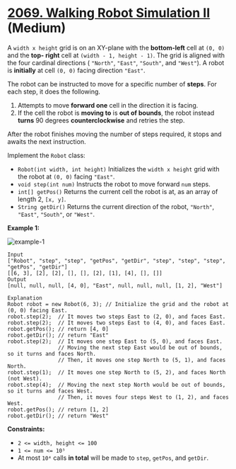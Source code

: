 # [2069. Walking Robot Simulation II][link] (Medium)

[link]: https://leetcode.com/problems/walking-robot-simulation-ii/

A `width x height` grid is on an XY-plane with the **bottom-left** cell at `(0, 0)` and the **top-
right** cell at `(width - 1, height - 1)`. The grid is aligned with the four cardinal directions (
`"North"`, `"East"`, `"South"`, and `"West"`). A robot is **initially** at cell `(0, 0)` facing
direction `"East"`.

The robot can be instructed to move for a specific number of **steps**. For each step, it does the
following.

1. Attempts to move **forward one** cell in the direction it is facing.
2. If the cell the robot is **moving to** is **out of bounds**, the robot instead **turns** 90
degrees **counterclockwise** and retries the step.

After the robot finishes moving the number of steps required, it stops and awaits the next
instruction.

Implement the `Robot` class:

- `Robot(int width, int height)` Initializes the `width x height` grid with the robot at `(0, 0)`
facing `"East"`.
- `void step(int num)` Instructs the robot to move forward `num` steps.
- `int[] getPos()` Returns the current cell the robot is at, as an array of length 2, `[x, y]`.
- `String getDir()` Returns the current direction of the robot, `"North"`, `"East"`, `"South"`, or
`"West"`.

**Example 1:**

![example-1](https://assets.leetcode.com/uploads/2021/10/09/example-1.png)

```
Input
["Robot", "step", "step", "getPos", "getDir", "step", "step", "step", "getPos", "getDir"]
[[6, 3], [2], [2], [], [], [2], [1], [4], [], []]
Output
[null, null, null, [4, 0], "East", null, null, null, [1, 2], "West"]

Explanation
Robot robot = new Robot(6, 3); // Initialize the grid and the robot at (0, 0) facing East.
robot.step(2);  // It moves two steps East to (2, 0), and faces East.
robot.step(2);  // It moves two steps East to (4, 0), and faces East.
robot.getPos(); // return [4, 0]
robot.getDir(); // return "East"
robot.step(2);  // It moves one step East to (5, 0), and faces East.
                // Moving the next step East would be out of bounds, so it turns and faces North.
                // Then, it moves one step North to (5, 1), and faces North.
robot.step(1);  // It moves one step North to (5, 2), and faces North (not West).
robot.step(4);  // Moving the next step North would be out of bounds, so it turns and faces West.
                // Then, it moves four steps West to (1, 2), and faces West.
robot.getPos(); // return [1, 2]
robot.getDir(); // return "West"
```

**Constraints:**

- `2 <= width, height <= 100`
- `1 <= num <= 10⁵`
- At most `10⁴` calls **in total** will be made to `step`, `getPos`, and `getDir`.
